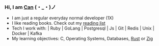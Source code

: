 ### Hi, I am [Can](https://en.wikipedia.org/wiki/Can_(name)) (・_・)ノ

- I am just a regular everyday normal developer (1X)
- I like reading books. Check out my [reading list](https://www.goodreads.com/user/show/19818773-can-eldem)
- Tech I work with: | Ruby | GoLang | Postgresql | Js | Git | Redis | Unix | Docker | Kafka 
- My learning objectives: C, Operating Systems, Databases, [Rust](https://www.rust-lang.org/) or [Zig](https://github.com/ziglang/zig)
